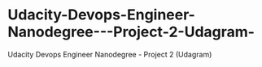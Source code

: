 # Udacity-Devops-Engineer-Nanodegree---Project-2-Udagram-
Udacity Devops Engineer Nanodegree - Project 2 (Udagram)
